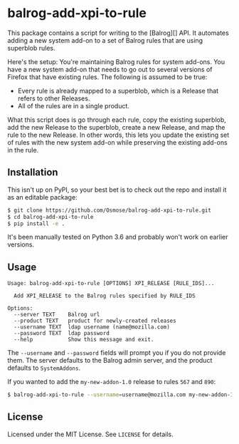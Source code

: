 # balrog-add-xpi-to-rule

This package contains a script for writing to the [Balrog][] API. It automates
adding a new system add-on to a set of Balrog rules that are using superblob
rules.

Here's the setup: You're maintaining Balrog rules for system add-ons. You have
a new system add-on that needs to go out to several versions of Firefox that
have existing rules. The following is assumed to be true:

- Every rule is already mapped to a superblob, which is a Release that refers
  to other Releases.
- All of the rules are in a single product.

What this script does is go through each rule, copy the existing superblob, add
the new Release to the superblob, create a new Release, and map the rule to the
new Release. In other words, this lets you update the existing set of rules with
the new system add-on while preserving the existing add-ons in the rule.

## Installation

This isn't up on PyPI, so your best bet is to check out the repo and install it
as an editable package:

```sh
$ git clone https://github.com/Osmose/balrog-add-xpi-to-rule.git
$ cd balrog-add-xpi-to-rule
$ pip install -e .
```

It's been manually tested on Python 3.6 and probably won't work on earlier
versions.

## Usage

```
Usage: balrog-add-xpi-to-rule [OPTIONS] XPI_RELEASE [RULE_IDS]...

  Add XPI_RELEASE to the Balrog rules specified by RULE_IDS

Options:
  --server TEXT    Balrog url
  --product TEXT   product for newly-created releases
  --username TEXT  ldap username (name@mozilla.com)
  --password TEXT  ldap password
  --help           Show this message and exit.
```

The `--username` and `--password` fields will prompt you if you do not provide
them. The server defaults to the Balrog admin server, and the product defaults
to `SystemAddons`.

If you wanted to add the `my-new-addon-1.0` release to rules `567` and `890`:

```sh
$ balrog-add-xpi-to-rule --username=username@mozilla.com my-new-addon-1.0 567 890
```

## License

Licensed under the MIT License. See `LICENSE` for details.
